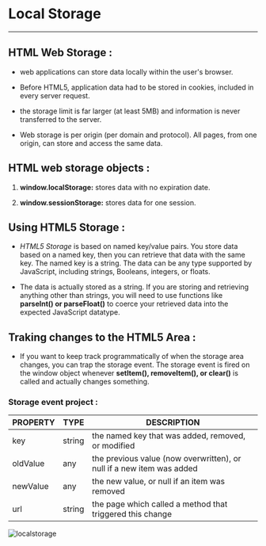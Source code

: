 # Local Storage 

------------------------------------------

## HTML Web Storage :

- web applications can store data locally within the user's browser.


- Before HTML5, application data had to be stored in cookies, included in every server request.

- the storage limit is far larger (at least 5MB) and information is never transferred to the server.

- Web storage is per origin (per domain and protocol). All pages, from one origin, can store and access the same data.


## HTML web storage objects :

1. **window.localStorage:**  stores data with no expiration date.

2. **window.sessionStorage:** stores data for one session.


## Using HTML5 Storage :

- *HTML5 Storage* is based on named key/value pairs. You store data based on a named key, then you can retrieve that data with the same key. The named key is a string. The data can be any type supported by JavaScript, including strings, Booleans, integers, or floats.

- The data is actually stored as a string. If you are storing and retrieving anything other than strings, you will need to use functions like **parseInt() or parseFloat()** to coerce your retrieved data into the expected JavaScript datatype.


## Traking changes to the HTML5 Area :


- If you want to keep track programmatically of when the storage area changes, you can trap the storage event. The storage event is fired on the window object whenever **setItem(), removeItem(), or clear()** is called and actually changes something.



### Storage event project :

PROPERTY | TYPE | 	DESCRIPTION
-------- | ------- | ------------
key | string | the named key that was added, removed, or modified
oldValue | any | the previous value (now overwritten), or null if a new item was added
newValue | any | the new value, or null if an item was removed 
url | string | the page which called a method that triggered this change


![localstorage](https://scriptverse.academy/img/tutorials/html5-localstorage.png)


